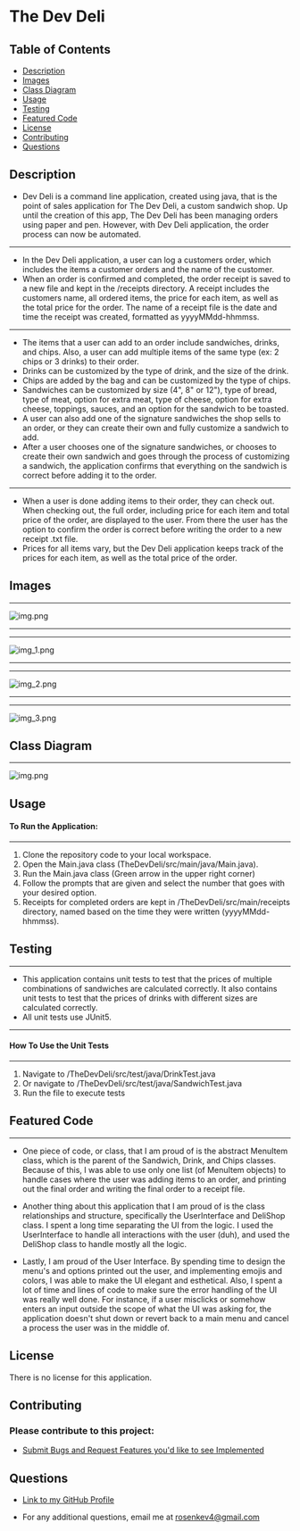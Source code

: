 # The Dev Deli

## Table of Contents

- [Description](#description)
- [Images](#images)
- [Class Diagram](#class-diagram)
- [Usage](#usage)
- [Testing](#testing)
- [Featured Code](#featured-code)
- [License](#license)
- [Contributing](#contributing)
- [Questions](#questions)

## Description

- Dev Deli is a command line application, created using java, that is the point of sales application for The Dev Deli, a
  custom sandwich shop. Up until the creation of this app,
  The Dev Deli has been managing orders using paper and pen. However, with Dev Deli application, the order process can
  now be automated.

---

- In the Dev Deli application, a user can log a customers order, which includes the items a customer orders and the name
  of the customer.
- When an order is confirmed and completed, the order receipt is saved to a new file and kept in the /receipts
  directory. A receipt includes the customers name, all ordered items, the price for each item, as well as the total
  price for the order. The name of a receipt file is the date and time the receipt was created, formatted as
  yyyyMMdd-hhmmss.

---

- The items that a user can add to an order include sandwiches, drinks, and chips. Also, a user can add multiple items
  of the same type (ex: 2 chips or 3 drinks) to their order.
- Drinks can be customized by the type of drink, and the size of the drink.
- Chips are added by the bag and can be customized by the type of chips.
- Sandwiches can be customized by size (4", 8" or 12"), type of bread, type of meat, option for extra
  meat, type of cheese, option for extra cheese, toppings, sauces, and an option for the sandwich to be toasted.
- A user can also add one of the signature sandwiches the shop sells to an order, or they can create their own and fully
  customize a sandwich to add.
- After a user chooses one of the signature sandwiches, or chooses to create their own sandwich and goes through the
  process of
  customizing a sandwich, the application confirms that everything on the sandwich is correct before adding it to the
  order.

---

- When a user is done adding items to their order, they can check out. When checking out, the full order, including
  price for each item and total price of the order, are displayed to the user. From there the user has the option to
  confirm the order is correct before writing the order to a new receipt .txt file.
- Prices for all items vary, but the Dev Deli application keeps track of the prices for each item, as well as the total
  price of the order.

## Images

___
![img.png](TheDevDeli/images/img.png)

___
___
![img_1.png](TheDevDeli/images/img_1.png)

___
___
![img_2.png](TheDevDeli/images/img_2.png)

___
___
![img_3.png](TheDevDeli/images/img_3.png)

## Class Diagram

---

![img.png](TheDevDeli/src/main/ClassDiagram/img.png)

## Usage

#### To Run the Application:

___

1) Clone the repository code to your local workspace.
2) Open the Main.java class (TheDevDeli/src/main/java/Main.java).
3) Run the Main.java class (Green arrow in the upper right corner)
4) Follow the prompts that are given and select the number that goes with your desired option.
5) Receipts for completed orders are kept in /TheDevDeli/src/main/receipts directory, named based on the time they were
   written (yyyyMMdd-hhmmss).

## Testing

---

- This application contains unit tests to test that the prices of multiple combinations of sandwiches are calculated
  correctly. It also contains unit tests to test that the prices of drinks with different sizes are calculated correctly.
- All unit tests use JUnit5.
--- 

#### How To Use the Unit Tests

---

1) Navigate to /TheDevDeli/src/test/java/DrinkTest.java 
2) Or navigate to /TheDevDeli/src/test/java/SandwichTest.java
3) Run the file to execute tests

## Featured Code

---

- One piece of code, or class, that I am proud of is the abstract MenuItem class, which is the parent of
  the Sandwich, Drink, and Chips classes. Because of this, I was able to use only one list (of MenuItem objects) to
  handle cases where the user was adding items to an order, and printing out the final order and writing the final order
  to a receipt file.

- Another thing about this application that I am proud of is the class relationships and structure, specifically the
  UserInterface and DeliShop class. I spent a long time separating the UI from the logic. I used the UserInterface to
  handle all interactions with the user (duh), and used the DeliShop class to handle mostly all the logic.

- Lastly, I am proud of the User Interface. By spending time to design the menu's and options printed out the user,
  and implementing emojis and colors, I was able to make the UI elegant and esthetical. Also, I spent a lot of time and
  lines of code to make sure the error handling of the UI was really well done. For instance, if a user misclicks or
  somehow enters an input outside the scope of what the UI was asking for, the application doesn't shut down or revert
  back to a main menu and cancel a process the user was in the middle of.

## License

There is no license for this application.

## Contributing

### Please contribute to this project:

- [Submit Bugs and Request Features you'd like to see Implemented](https://github.com/krosengr4/capstone-2/issues)

## Questions

- [Link to my GitHub Profile](https://github.com/krosengr4)

- For any additional questions, email me at rosenkev4@gmail.com

